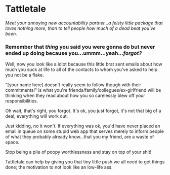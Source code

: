Tattletale
==========
<i>Meet your annoying new accountability partner...a feisty little package that loves nothing more, than to tell people how much of a dead beat you've been.</i>

<h3>Remember that <i>thing</i> you said you were gonna do but never ended up doing because you...ummm...yeah...<i>forgot?</i></h3>

Well, now you look like a idiot because this little brat sent emails about how much you suck at life to all of the contacts to whom you've asked to help you not be a flake.

"[your name here] doesn't really seem to follow though with their commitments!" is what you're friends/family/collegues/ex-girlfriend will be thinking when they read about how you so carelessly blew off your responsibilities.

Oh wait, that's right, you forgot. It's ok, you just forgot, it's not that big of a deal, everything will work out.

Just kidding, no it won't. If everything was ok, you'd have never placed an email in queue on some stupid web app that serves merely to inform people of what they probably already know...that you my friend, are a waste of space.

Stop being a pile of poopy worthlessness and stay on top of your shit!

Tattletale can help by giving you that tiny little push we all need to get things done; the motivation to not look like an low-life ass.





